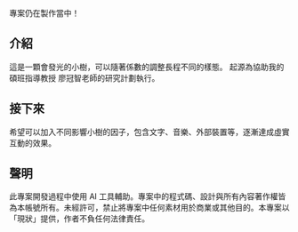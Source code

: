 專案仍在製作當中！
## 介紹
這是一顆會發光的小樹，可以隨著係數的調整長程不同的樣態。
起源為協助我的碩班指導教授 廖冠智老師的研究計劃執行。

## 接下來
希望可以加入不同影響小樹的因子，包含文字、音樂、外部裝置等，逐漸達成虛實互動的效果。

## 聲明
此專案開發過程中使用 AI 工具輔助。專案中的程式碼、設計與所有內容著作權皆為本帳號所有。未經許可，禁止將專案中任何素材用於商業或其他目的。本專案以「現狀」提供，作者不負任何法律責任。
